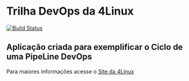 # Trilha DevOps da 4Linux

<!-- Altere a Flag abaixo com sua URL do Travis -->
[![Build Status](https://travis-ci.org/gualdani/DevOpsLab-HelloWorld.svg?branch=master)](https://travis-ci.org/gualdani/DevOpsLab-HelloWorld)

## Aplicação criada para exemplificar o Ciclo de uma PipeLine DevOps


Para maiores informações acesse o [Site da 4Linux](https://www.4linux.com.br/cursos/devops)
